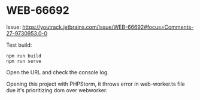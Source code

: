 # WEB-66692

Issue: https://youtrack.jetbrains.com/issue/WEB-66692#focus=Comments-27-9730953.0-0

Test build:

```
npm run build
npm run serve
```

Open the URL and check the console log.

Opening this project with PHPStorm, it throws error in web-worker.ts file due it's prioritizing dom over webworker.